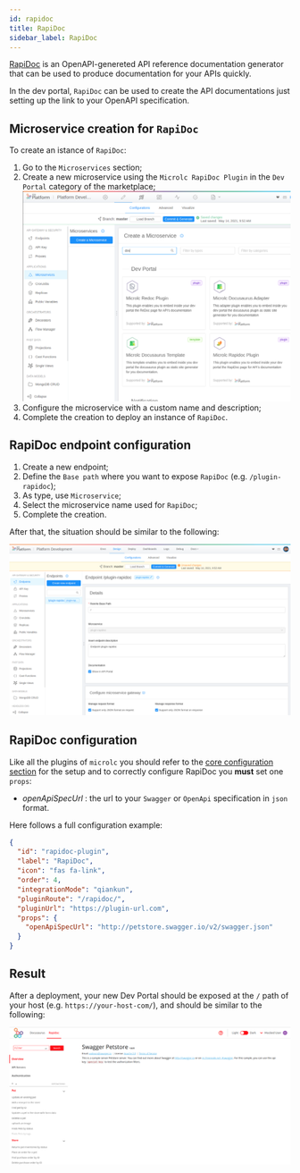 ```yaml
---
id: rapidoc
title: RapiDoc
sidebar_label: RapiDoc
---
```


[RapiDoc](https://mrin9.github.io/RapiDoc/) is an OpenAPI-genereted API reference documentation generator that can be used to produce documentation for your APIs quickly.

In the dev portal, `RapiDoc` can be used to create the API documentations just setting up the link to your OpenAPI specification.

## Microservice creation for `RapiDoc`

To create an istance of `RapiDoc`:

1. Go to the `Microservices` section;
2. Create a new microservice using the `Microlc RapiDoc Plugin` in the `Dev Portal` category of the marketplace;
   ![RapiDoc Plugin](img/rapidoc_marketplace.png)
3. Configure the microservice with a custom name and description;
4. Complete the creation to deploy an instance of `RapiDoc`.

## RapiDoc endpoint configuration

1. Create a new endpoint;
2. Define the `Base path` where you want to expose `RapiDoc` (e.g. `/plugin-rapidoc`);
3. As type, use `Microservice`;
4. Select the microservice name used for `RapiDoc`;
5. Complete the creation.

After that, the situation should be similar to the following:

![Endpoint configured](./img/rapidoc_final_config.png)

## RapiDoc configuration

Like all the plugins of `microlc` you should refer to the [core configuration section](../business_suite/microlc/core_configuration.md#plugins)
for the setup and to correctly configure RapiDoc you **must** set one `props`:

- _openApiSpecUrl_ : the url to your `Swagger` or `OpenApi` specification in `json` format.

Here follows a full configuration example:

```json {10}
{
  "id": "rapidoc-plugin",
  "label": "RapiDoc",
  "icon": "fas fa-link",
  "order": 4,
  "integrationMode": "qiankun",
  "pluginRoute": "/rapidoc/",
  "pluginUrl": "https://plugin-url.com",
  "props": {
    "openApiSpecUrl": "http://petstore.swagger.io/v2/swagger.json"
  }
}
```

## Result

After a deployment, your new Dev Portal should be exposed at the `/` path of your host (e.g. `https://your-host-com/`),
and should be similar to the following:

![RapiDoc Example](./img/rapidoc_example.png)
